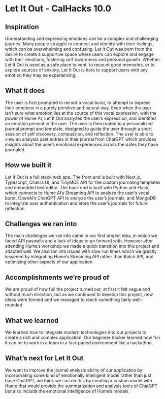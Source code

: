 # Let It Out - CalHacks 10.0

## Inspiration

Understanding and expressing emotions can be a complex and challenging journey. Many people struggle to connect and identify with their feelings, which can be overwhelming and confusing. Let It Out was born from the desire to create a supportive space where users can explore and engage with their emotions, fostering self-awareness and personal growth. Whether Let It Out is used as a safe place to vent, to recount good memories, or to explore sources of anxiety, Let It Out is here to support users with any emotion they may be experiencing. 

## What it does

The user is first prompted to record a vocal burst, to attempt to express their emotions in a purely primitive and natural way. Even when the user isn’t sure what emotion lies at the source of this vocal expression, with the power of Hume AI, Let It Out analyzes the user’s expression, and identifies an emotion present in the user. The user is then routed to a personalized journal prompt and template, designed to guide the user through a short session of self discovery, compassion, and reflection. The user is able to view an analysis past entries in their journal from ChatGPT which provides insights about the user’s emotional experiences across the dates they have journaled. 

## How we built it

Let It Out is a full stack web app. The front end is built with Next.js, Typescript, Chakra UI, and TinyMCE API for the custom journaling templates and embedded text editor. The back end is built with Python and Flask, which connects to Hume AI’s Streaming API to analyze the user’s vocal burst, OpenAI’s ChatGPT API to analyze the user’s journals, and MongoDB to integrate user authentication and store the user’s journals for future reflection. 

## Challenges we ran into

The main challenges we ran into came in our first project idea, in which we faced API paywalls and a lack of ideas to go forward with. However after attending Hume’s workshop we made a quick transition into this project and adapted well. We also ran into issues with slow run times which we greatly lessened by integrating Hume’s Streaming API rather than Batch API, and optimizing other aspects of our application.

## Accomplishments we’re proud of

We are proud of how full the project turned out, at first it felt vague and without much direction, but as we continued to develop this project, new ideas were formed and we managed to reach something fairly well-rounded. 

## What we learned

We learned how to integrate modern technologies into our projects to create a rich and complex application. Our beginner hacker learned how fun it can be to work in a team in a fast-paced environment like a hackathon. 

## What’s next for Let It Out

We want to improve the journal analysis ability of our application by incorporating some kind of emotionally intelligent model rather than just base ChatGPT, we think we can do this by creating a custom model with Hume that would provide the summarization and analysis tools of ChatGPT but also include the emotional intelligence of Hume’s models. 
